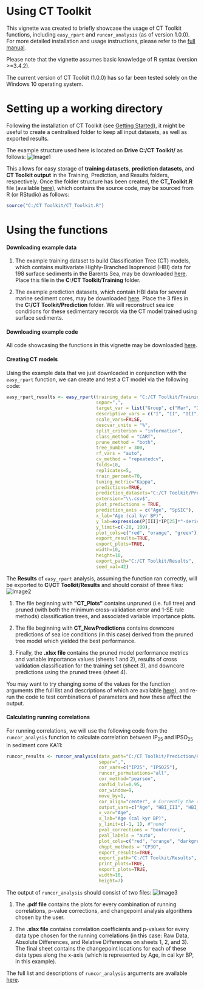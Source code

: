 # Using CT Toolkit
This vignette was created to briefly showcase the usage of CT Toolkit functions, including `easy_rpart` and `runcor_analysis` (as of version 1.0.0). For more detailed installation and usage instructions, please refer to the [full manual](https://github.com/Deniz-Koseoglu/CT-Toolkit/blob/master/README.md).

Please note that the vignette assumes basic knowledge of R syntax (version >=3.4.2).

The current version of CT Toolkit (1.0.0) has so far been tested solely on the Windows 10 operating system.

# Setting up a working directory
Following the installation of CT Toolkit (see [Getting Started](https://github.com/Deniz-Koseoglu/CT-Toolkit#getting-started)), it might be useful to create a centralised folder to keep all input datasets, as well as exported results.

The example structure used here is located on **Drive C:/CT Toolkit/** as follows:
![Image1](https://image.ibb.co/dMh7Ne/Untitled.png)

This allows for easy storage of **training datasets**, **prediction datasets**, and **CT Toolkit output** in the Training, Prediction, and Results folders, respectively.
Once the folder structure has been created, the **CT_Toolkit.R** file (available [here]()), which contains the source code, may be sourced from R (or RStudio) as follows:
```r
source("C:/CT Toolkit/CT_Toolkit.R")
```

# Using the functions
#### Downloading example data
1. The example training dataset to build Classification Tree (CT) models, which contains multivariate Highly-Branched Isoprenoid (HBI) data for 198 surface sediments in the Barents Sea, may be downloaded [here](). Place this file in the **C:/CT Toolkit/Training** folder.

2. The example prediction datasets, which contain HBI data for several marine sediment cores, may be downloaded [here](). Place the 3 files in the **C:/CT Toolkit/Prediction** folder. We will reconstruct sea ice conditions for these sedimentary records via the CT model trained using surface sediments.

#### Downloading example code
All code showcasing the functions in this vignette may be downloaded [here]().

#### Creating CT models
Using the example data that we just downloaded in conjunction with the `easy_rpart` function, we can create and test a CT model via the following code:
```r
easy_rpart_results <- easy_rpart(training_data = "C:/CT Toolkit/Training/BS_surface_seds.csv",
                                 separ=",",
                                 target_var = list("Group", c("Mar", "Int", "Ext")),
                                 descriptive_vars = c("I", "II", "III", "IV"),
                                 scale_vars=FALSE,
                                 descvar_units = "%",
                                 split_criterion = "information",
                                 class_method = "CART",
                                 prune_method = "both",
                                 tree_number = 300,
                                 rf_vars = "auto",
                                 cv_method = "repeatedcv",
                                 folds=10,
                                 replicates=5,
                                 train_percent=70,
                                 tuning_metric="Kappa",
                                 predictions=TRUE,
                                 prediction_datasets="C:/CT Toolkit/Prediction",
                                 extension="\\.csv$",
                                 plot_predictions = TRUE,
                                 prediction_axis = c("Age", "SpSIC"),
                                 x_lab="Age (cal kyr BP)",
                                 y_lab=expression(P[III]*IP[25]*"-derived SpSIC (%)"),
                                 y_limit=c(-20, 100),
                                 plot_cols=c("red", "orange", "green"),
                                 export_results=TRUE,
                                 export_plots=TRUE,
                                 width=10,
                                 height=10,
                                 export_path="C:/CT Toolkit/Results",
                                 seed_val=42)
```
The **Results** of `easy_rpart` analysis, assuming the function ran correctly, will be exported to **C:/CT Toolkit/Results** and should consist of three files:
![Image2](https://image.ibb.co/f85N5z/Untitled2.png)

1. The file beginning with **"CT_Plots"** contains unpruned (i.e. full tree) and pruned (with both the minimum cross-validation error and 1-SE rule methods) classification trees, and associated variable importance plots.

2. The file beginning with **CT_NewPredictions** contains downcore predictions of sea ice conditions (in this case) derived from the pruned tree model which yielded the best performance.

3. Finally, the **.xlsx file** contains the pruned model performance metrics and variable importance values (sheets 1 and 2), results of cross validation classification for the training set (sheet 3), and downcore predictions using the pruned trees (sheet 4).

You may want to try changing some of the values for the function arguments (the full list and descriptions of which are available [here]()), and re-run the code to test combinations of parameters and how these affect the output.

#### Calculating running correlations
For running correlations, we will use the following code from the `runcor_analysis` function to calculate correlation between IP<sub>25</sub> and IPSO<sub>25</sub> in sediment core KA11:
```r
runcor_results <- runcor_analysis(data_path="C:/CT Toolkit/Prediction/KA11.csv",
                                  separ=",",
                                  cor_vars=c("IP25", "IPSO25"),
                                  runcor_permutations="all",
                                  cor_method="pearson",
                                  confid_lvl=0.95,
                                  cor_window=9,
                                  move_by=1,
                                  cor_align="center", # Currently the only option implemented!
                                  output_vars=c("Age", "HBI_III", "HBI_IV", "SpSIC"),
                                  x_var="Age",
                                  x_lab="Age (cal kyr BP)",
                                  y_limit=c(-1, 1), #"none"
                                  pval_corrections = "bonferroni",
                                  pval_labels = "auto",
                                  plot_cols=c("red", "orange", "darkgreen", "black"),
                                  chgpt_methods = "CP3O",
                                  export_results=TRUE,
                                  export_path="C:/CT Toolkit/Results",
                                  print_plots=TRUE,
                                  export_plots=TRUE,
                                  width=10,
                                  height=7)

```
The output of `runcor_analysis` should consist of two files:
![Image3](https://image.ibb.co/i05rXe/Untitled3.png)

1. The **.pdf file** contains the plots for every combination of running correlations, p-value corrections, and changepoint analysis algorithms chosen by the user.

2. The **.xlsx file** contains correlation coefficients and p-values for every data type chosen for the running correlations (in this case: Raw Data, Absolute Differences, and Relative Differences on sheets 1, 2, and 3). The final sheet contains the changepoint locations for each of these data types along the x-axis (which is represented by Age, in cal kyr BP, in this example).

The full list and descriptions of `runcor_analysis` arguments are available [here]().
